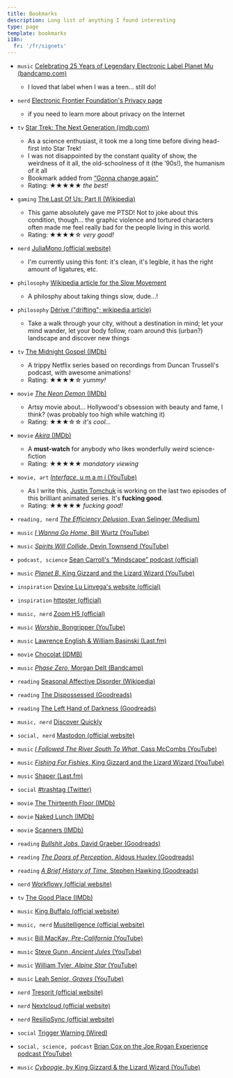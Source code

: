 ```yaml
---
title: Bookmarks
description: Long list of anything I found interesting
type: page
template: bookmarks
i18n:
  fr: '/fr/signets'
---
```


- `music` [Celebrating 25 Years of Legendary Electronic Label Planet Mu (bandcamp.com)](https://daily.bandcamp.com/label-profile/planet-mu-25th-anniversary-guide)
  - I loved that label when I was a teen... still do!

- `nerd` [Electronic Frontier Foundation's Privacy page](https://www.eff.org/issues/privacy)
  - if you need to learn more about privacy on the Internet

- `tv` [Star Trek: The Next Generation (imdb.com)](https://www.imdb.com/title/tt0092455/reference)
  - As a science enthusiast, it took me a long time before diving head-first into Star Trek!
  - I was not disappointed by the constant quality of show, the weirdness of it all, the old-schoolness of it (the ’90s!), the humanism of it all
  - Bookmark added from [“Gonna change again”](/blog/2020/11/17/gonna-change-again)
  - Rating: ★★★★★ _the best!_

- `gaming` [The Last Of Us: Part II (Wikipedia)](https://en.wikipedia.org/wiki/The_Last_of_Us_Part_II)
  - This game absolutely gave me PTSD! Not to joke about this condition, though... the graphic violence and tortured characters often made me feel really bad for the people living in this world.
  - Rating: ★★★★☆ _very good!_

- `nerd` [JuliaMono (official website)](https://juliamono.netlify.app)
  - I'm currently using this font: it's clean, it's legible, it has the right amount of ligatures, etc.

- `philosophy` [Wikipedia article for the Slow Movement](https://www.slowmovement.com/)
  - A philosphy about taking things slow, dude...!

- `philosophy` [Dérive ("drifting"; wikipedia article)](https://en.wikipedia.org/wiki/D%C3%A9rive)
  - Take a walk through your city, without a destination in mind; let your mind wander, let your body follow, roam around this (urban?) landscape and discover new things

- `tv` [The Midnight Gospel (IMDb)](https://www.imdb.com/title/tt11639414/reference)
  - A trippy Netflix series based on recordings from Duncan Trussell's podcast, with awesome animations!
  - Rating: ★★★★☆ _yummy!_

- `movie` [_The Neon Demon_ (IMDb)](https://www.imdb.com/title/tt1974419)
  - Artsy movie about... Hollywood's obsession with beauty and fame, I think? (was probably too high while watching it)
  - Rating: ★★★☆☆ _it's cool..._

- `movie` [_Akira_ (IMDb)](https://www.imdb.com/title/tt0094625)
  - A **must-watch** for anybody who likes wonderfully _weird_ science-fiction
  - Rating: ★★★★★ _mandatory viewing_

- `movie, art` [_Interface_, u m a m i (YouTube)](https://www.youtube.com/watch?v=b_V-VJQT6pM)
  - As I write this, [Justin Tomchuk](https://justintomchuk.com/) is working on the last two episodes of this brilliant animated series. It's **fucking good**.
  - Rating: ★★★★★ _fucking good!_

- `reading, nerd` [_The Efficiency Delusion_, Evan Selinger (Medium)](https://onezero.medium.com/the-efficiency-delusion-f6a97241e1e1)
- `music` [_I Wanna Go Home_, Bill Wurtz (YouTube)](https://www.youtube.com/watch?v=vjUOJEXiX3g)
- `music` [_Spirits Will Collide_, Devin Townsend (YouTube)](https://www.youtube.com/watch?v=AdHJurX0yVA)
- `podcast, science` [Sean Carroll's “Mindscape” podcast (official)](https://www.preposterousuniverse.com/podcast/)
- `music` [_Planet B_, King Gizzard and the Lizard Wizard (YouTube)](https://www.youtube.com/watch?v=qtTi_uyYynA)
- `inspiration` [Devine Lu Linvega's website (official)](https://wiki.xxiivv.com/#home)
- `inspiration` [httpster (official)](http://httpster.net)
- `music, nerd` [Zoom H5 (official)](https://www.zoom-na.com/products/field-video-recording/field-recording/zoom-h5-handy-recorder)
- `music` [_Worship_, Bongripper (YouTube)](https://www.youtube.com/watch?v=drzzGClaEKU)
- `music` [Lawrence English & William Basinski (Last.fm)](https://www.last.fm/music/William+Basinski+%252B+Lawrence+English)
- `movie` [Chocolat (IDMB)](https://www.imdb.com/title/tt0241303)
- `music` [_Phase Zero_, Morgan Delt (Bandcamp)](https://morgandelt.bandcamp.com/album/phase-zero)
- `reading` [Seasonal Affective Disorder (Wikipedia)](https://en.wikipedia.org/wiki/Seasonal_affective_disorder)
- `reading` [The Dispossessed (Goodreads)](https://www.goodreads.com/book/show/13651.The_Dispossessed)
- `reading` [The Left Hand of Darkness (Goodreads)](https://www.goodreads.com/book/show/18423.The_Left_Hand_of_Darkness)
- `music, nerd` [Discover Quickly](https://discoverquickly.com)
- `social, nerd` [Mastodon (official website)](https://joinmastodon.org/)
- `music` [_I Followed The River South To What_, Cass McCombs (YouTube)](https://www.youtube.com/watch?v=zDU76HfuaBY)
- `music` [_Fishing For Fishies_, King Gizzard and the Lizard Wizard (YouTube)](https://www.youtube.com/watch?v=beIDKFwXam0)
- `music` [Shaper (Last.fm)](https://www.last.fm/music/Shaper)
- `social` [#trashtag (Twitter)](https://twitter.com/search?q=%23trashtag)
- `movie` [The Thirteenth Floor (IMDb)](https://www.imdb.com/title/tt0139809)
- `movie` [Naked Lunch (IMDb)](https://www.imdb.com/title/tt0102511)
- `movie` [Scanners (IMDb)](https://www.imdb.com/title/tt0081455)
- `reading` [_Bullshit Jobs_, David Graeber (Goodreads)](https://www.goodreads.com/book/show/34466958-bullshit-jobs)
- `reading` [_The Doors of Perception_, Aldous Huxley (Goodreads)](https://www.goodreads.com/book/show/3188964-the-doors-of-perception)
- `reading` [_A Brief History of Time_, Stephen Hawking (Goodreads)](https://www.goodreads.com/book/show/3869.A_Brief_History_of_Time)
- `nerd` [Workflowy (official website)](https://workflowy.com/)
- `tv` [The Good Place (IMDb)](https://www.imdb.com/title/tt4955642/)
- `music` [King Buffalo (official website)](https://kingbuffalo.com/)
- `music, nerd` [Musitelligence (official website)](https://musitelligence.com)
- `music` [Bill MacKay, _Pre-California_ (YouTube)](https://www.youtube.com/watch?v=wxMq8wu7nmg)
- `music` [Steve Gunn, _Ancient Jules_ (YouTube)](https://www.youtube.com/watch?v=W79x_WuvQ5Y)
- `music` [William Tyler, _Alpine Star_ (YouTube)](https://www.youtube.com/watch?v=WDuSevWPnCA)
- `music` [Leah Senior, _Graves_ (YouTube)](https://www.youtube.com/watch?v=-R30wogqnhU)
- `nerd` [Tresorit (official website)](https://tresorit.com)
- `nerd` [Nextcloud (official website)](https://nextcloud.com/)
- `nerd` [ResilioSync (official website)](https://www.resilio.com/individuals/)
- `social` [Trigger Warning (Wired)](https://www.wired.com/story/trigger-warning-netflix-hosted-shows/)
- `social, science, podcast` [Brian Cox on the Joe Rogan Experience podcast (YouTube)](https://www.youtube.com/watch?v=wieRZoJSVtw)
- `music` [_Cyboogie_, by King Gizzard & the Lizard Wizard (YouTube)](https://www.youtube.com/watch?v=_un9PYsE1_g)
